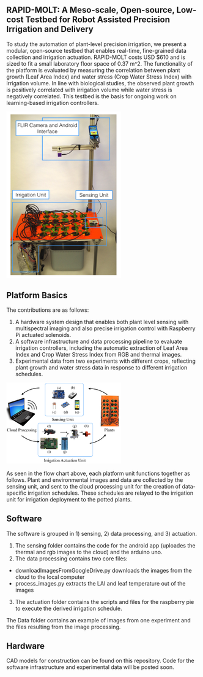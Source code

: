 ## RAPID-MOLT: A Meso-scale, Open-source, Low-cost Testbed for Robot Assisted Precision Irrigation and Delivery

To study the automation of plant-level precision irrigation, we present a modular, open-source testbed that enables real-time, fine-grained data collection and irrigation actuation. RAPID-MOLT costs USD $610 and is sized to fit a small laboratory floor space of 0.37 m^2. The functionality of the platform is evaluated by measuring the correlation between plant growth (Leaf Area Index) and water stress (Crop Water Stress Index) with irrigation volume. In line with biological studies, the observed plant growth is positively correlated with irrigation volume while water stress is negatively correlated. This testbed is the basis for ongoing work on learning-based irrigation controllers. 

<img src="/img/FullAssembly.png" alt="drawing" class="centerImage" width="300" />

## Platform Basics
The contributions are as follows:
1. A hardware system design that enables both plant level sensing with multispectral imaging and also precise irrigation control with Raspberry Pi actuated solenoids.
2. A software infrastructure and data processing pipeline to evaluate irrigation controllers, including the automatic extraction of Leaf Area Index and Crop Water Stress Index from RGB and thermal images.
3. Experimental data from two experiments with different crops, reflecting plant growth and water stress data in response to different irrigation schedules.

<img src="/img/FlowChart.png" alt="drawing" class="centerImage" width="300" />

As seen in the flow chart above, each platform unit functions together as follows. Plant and environmental images and data are collected by the sensing unit, and sent to the cloud processing unit for the creation of data-specific irrigation schedules. These schedules are relayed to the irrigation unit for irrigation deployment to the potted plants.

## Software

The software is grouped in 1) sensing, 2) data processing, and 3) actuation. 
1) The sensing folder contains the code for the android app (uploades the thermal and rgb images to the cloud) and the arduino uno. 
2) The data processing contains two core files:
- downloadImagesFromGoogleDrive.py    downloads the images from the cloud to the local computer
- process_images.py                   extracts the LAI and leaf temperature out of the images
3) The actuation folder contains the scripts and files for the raspberry pie to execute the derived irrigation schedule.

The Data folder contains an example of images from one experiment and the files resulting from the image processing.

## Hardware
CAD models for construction can be found on this repository. Code for the software infrastructure and experimental data will be posted soon.

